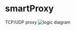 # smartProxy
TCP/UDP proxy
![logic diagram](https://github.com/chaoyujiang/style-pictures/blob/master/smartProxy.jpg)
